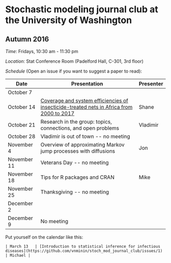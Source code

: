 # Stochastic modeling journal club at the University of Washington

## Autumn 2016

*Time*: Fridays, 10:30 am - 11:30 pm

*Location*: Stat Conference Room (Padelford Hall, C-301, 3rd floor)

*Schedule* (Open an issue if you want to suggest a paper to read):

| Date | Presentation | Presenter |
|------|--------------|-----------|
| October 7 |  |  |
| October 14 | [Coverage and system efficiencies of insecticide-treated nets in Africa from 2000 to 2017](https://elifesciences.org/content/4/e09672) |Shane |
| October 21 |Research in the group: topics, connections, and open problems |Vladimir |
| October 28 |Vladimir is out of town -- no meeting | |
| November 4 |Overview of approximating Markov jump processes with diffusions |Jon |
| November 11 | Veterans Day -- no meeting | |
| November 18 | Tips for R packages and CRAN | Mike |
| November 25 | Thanksgiving -- no meeting | |
| December 2 | | |
| December 9 | No meeting | |

Put yourself on the calendar like this:
```
| March 13   | [Introduction to statistical inference for infectious diseases](https://github.com/vnminin/stoch_mod_journal_club/issues/1) | Michael |
```
